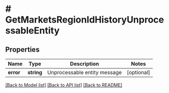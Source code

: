 # # GetMarketsRegionIdHistoryUnprocessableEntity

## Properties

Name | Type | Description | Notes
------------ | ------------- | ------------- | -------------
**error** | **string** | Unprocessable entity message | [optional] 

[[Back to Model list]](../../README.md#documentation-for-models) [[Back to API list]](../../README.md#documentation-for-api-endpoints) [[Back to README]](../../README.md)



